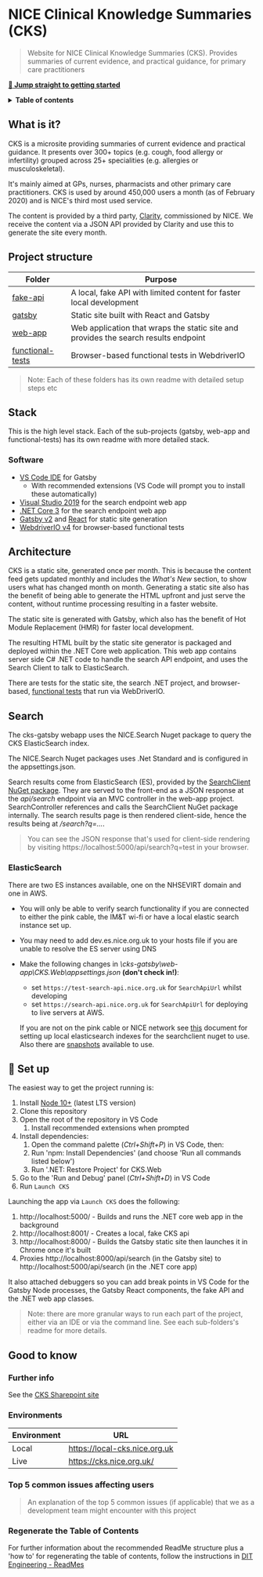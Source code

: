 # NICE Clinical Knowledge Summaries (CKS)

> Website for NICE Clinical Knowledge Summaries (CKS). Provides summaries of current evidence, and practical guidance, for primary care practitioners

[**:rocket: Jump straight to getting started**](#rocket-set-up)

<details>
<summary><strong>Table of contents</strong></summary>
<!-- START doctoc generated TOC please keep comment here to allow auto update -->
<!-- DON'T EDIT THIS SECTION, INSTEAD RE-RUN doctoc TO UPDATE -->
	- [What is it?](#what-is-it)

- [What is it?](#what-is-it)
- [Project structure](#project-structure)
- [Stack](#stack)
  - [Software](#software)
- [Architecture](#architecture)
- [Search](#search)
  - [ElasticSearch](#elasticsearch)
- [:rocket: Set up](#rocket-set-up)
- [Good to know](#good-to-know)
  - [Further info](#further-info)
  - [Environments](#environments)
  - [Top 5 common issues affecting users](#top-5-common-issues-affecting-users)
  - [Regenerate the Table of Contents](#regenerate-the-table-of-contents)

<!-- END doctoc generated TOC please keep comment here to allow auto update -->
</details>
  
## What is it?

CKS is a microsite providing summaries of current evidence and practical guidance. It presents over 300+ topics (e.g. cough, food allergy or infertility) grouped across 25+ specialities (e.g. allergies or musculoskeletal).

It's mainly aimed at GPs, nurses, pharmacists and other primary care practitioners. CKS is used by around 450,000 users a month (as of February 2020) and is NICE's third most used service.

The content is provided by a third party, [Clarity](https://clarity.co.uk/clinical-knowledge-summaries/), commissioned by NICE. We receive the content via a JSON API provided by Clarity and use this to generate the site every month.

## Project structure

| Folder                                      | Purpose                                                                             |
| ------------------------------------------- | ----------------------------------------------------------------------------------- |
| [fake-api](fake-api#readme)                 | A local, fake API with limited content for faster local development                 |
| [gatsby](gatsby#readme)                     | Static site built with React and Gatsby                                             |
| [web-app](web-app#readme)                   | Web application that wraps the static site and provides the search results endpoint |
| [functional-tests](functional-tests#readme) | Browser-based functional tests in WebdriverIO                                       |

> Note: Each of these folders has its own readme with detailed setup steps etc

## Stack

This is the high level stack. Each of the sub-projects (gatsby, web-app and functional-tests) has its own readme with more detailed stack.

### Software

- [VS Code IDE](https://code.visualstudio.com/) for Gatsby
  - With recommended extensions (VS Code will prompt you to install these automatically)
- [Visual Studio 2019](https://visualstudio.microsoft.com/vs/) for the search endpoint web app
- [.NET Core 3](https://dotnet.microsoft.com/) for the search endpoint web app
- [Gatsby v2](https://www.gatsbyjs.com/docs) and [React](https://reactjs.org/) for static site generation
- [WebdriverIO v4](http://v4.webdriver.io/) for browser-based functional tests

## Architecture

CKS is a static site, generated once per month. This is because the content feed gets updated monthly and includes the _What's New_ section, to show users what has changed month on month. Generating a static site also has the benefit of being able to generate the HTML upfront and just serve the content, without runtime processing resulting in a faster website.

The static site is generated with Gatsby, which also has the benefit of Hot Module Replacement (HMR) for faster local development.

The resulting HTML built by the static site generator is packaged and deployed within the .NET Core web application. This web app contains server side C# .NET code to handle the search API endpoint, and uses the Search Client to talk to ElasticSearch.

There are tests for the static site, the search .NET project, and browser-based, [functional tests](functional-tests#readme) that run via WebDriverIO.

## Search

The cks-gatsby webapp uses the NICE.Search Nuget package to query the CKS ElasticSearch index.

The NICE.Search Nuget packages uses .Net Standard and is configured in the appsettings.json.

Search results come from ElasticSearch (ES), provided by the [SearchClient NuGet package](https://github.com/nice-digital/search/tree/master/Client). They are served to the front-end as a JSON response at the _api/search_ endpoint via an MVC controller in the web-app project. SearchController references and calls the SearchClient NuGet package internally. The search results page is then rendered client-side, hence the results being at _/search?q=..._.

> You can see the JSON response that's used for client-side rendering by visiting https://localhost:5000/api/search?q=test in your browser.

### ElasticSearch

There are two ES instances available, one on the NHSEVIRT domain and one in AWS.

- You will only be able to verify search functionality if you are connected to either the pink cable, the IM&T wi-fi or have a local elastic search instance set up.
- You may need to add dev.es.nice.org.uk to your hosts file if you are unable to resolve the ES server using DNS
- Make the following changes in _\cks-gatsby\web-app\CKS.Web\appsettings.json_ **(don't check in!)**:

  - set `https://test-search-api.nice.org.uk` for `SearchApiUrl` whilst developing
  - set `https://search-api.nice.org.uk` for `SearchApiUrl` for deploying to live servers at AWS.

  If you are not on the pink cable or NICE network see [this](https://niceuk.sharepoint.com/sites/Search_-_DIT_Service/SitePages/Elasticsearch-7-upgrade.aspx) document for setting up local elasticsearch indexes for the searchclient nuget to use. Also there are [snapshots](https://niceuk.sharepoint.com/sites/Digital_Information_and_Technology/_layouts/15/Doc.aspx?sourcedoc={de4304ac-d35d-49d5-b83b-11c74f5373c7}&action=edit&wd=target%28Elasticsearch.one%7Cec3ed309-4205-4b91-85c2-5a8c99359783%2FSnapshots%7Cce9480d5-70ba-4455-a7c3-05274d6f036d%2F%29&wdorigin=NavigationUrl) available to use.

## :rocket: Set up

The easiest way to get the project running is:

1. Install [Node 10+](https://nodejs.org/en/download/) (latest LTS version)
2. Clone this repository
3. Open the root of the repository in VS Code
   1. Install recommended extensions when prompted
4. Install dependencies:
   1. Open the command palette (_Ctrl+Shift+P_) in VS Code, then:
   2. Run 'npm: Install Dependencies' (and choose 'Run all commands listed below')
   3. Run '.NET: Restore Project' for CKS.Web
5. Go to the 'Run and Debug' panel (_Ctrl+Shift+D_) in VS Code
6. Run `Launch CKS`

Launching the app via `Launch CKS` does the following:

1. http://localhost:5000/ - Builds and runs the .NET core web app in the background
2. http://localhost:8001/ - Creates a local, fake CKS api
3. http://localhost:8000/ - Builds the Gatsby static site then launches it in Chrome once it's built
4. Proxies http://localhost:8000/api/search (in the Gatsby site) to http://localhost:5000/api/search (in the .NET core app)

It also attached debuggers so you can add break points in VS Code for the Gatsby Node processes, the Gatsby React components, the fake API and the .NET web app classes.

> Note: there are more granular ways to run each part of the project, either via an IDE or via the command line. See each sub-folders's readme for more details.

## Good to know

### Further info

See the [CKS Sharepoint site](https://niceuk.sharepoint.com/sites/CKS)

### Environments

| Environment | URL                           |
| ----------- | ----------------------------- |
| Local       | https://local-cks.nice.org.uk |
| Live        | https://cks.nice.org.uk/      |

### Top 5 common issues affecting users

> An explanation of the top 5 common issues (if applicable) that we as a development team might encounter with this project

### Regenerate the Table of Contents

For further information about the recommended ReadMe structure plus a 'how to' for regenerating the table of contents, follow the instructions in [DIT Engineering - ReadMes](https://niceuk.sharepoint.com/sites/DIT_Engineering/SitePages/Readmes.aspx)
